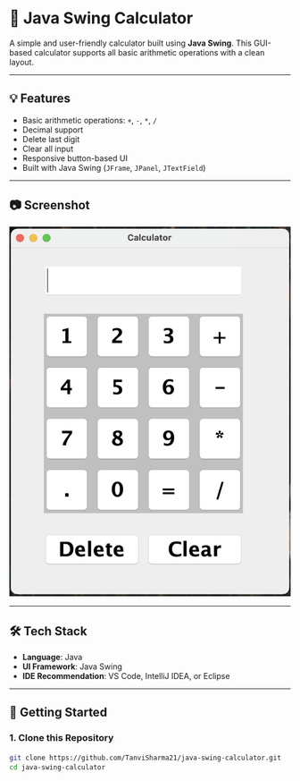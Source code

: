 # 🧮 Java Swing Calculator

A simple and user-friendly calculator built using **Java Swing**. This GUI-based calculator supports all basic arithmetic operations with a clean layout.

---

## 💡 Features

- Basic arithmetic operations: `+`, `-`, `*`, `/`
- Decimal support
- Delete last digit
- Clear all input
- Responsive button-based UI
- Built with Java Swing (`JFrame`, `JPanel`, `JTextField`)

---

## 📷 Screenshot

![Calculator Screenshot](calculator.png)

---

## 🛠️ Tech Stack

- **Language**: Java
- **UI Framework**: Java Swing
- **IDE Recommendation**: VS Code, IntelliJ IDEA, or Eclipse

---

## 🚀 Getting Started

### 1. Clone this Repository

```bash
git clone https://github.com/TanviSharma21/java-swing-calculator.git
cd java-swing-calculator
